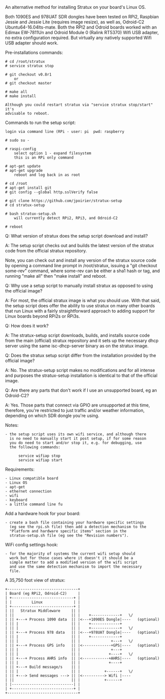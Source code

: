 An alternative method for installing Stratux on your board's Linux OS.

Both 1090ES and 978UAT SDR dongles have been tested on RPi2, Raspbian
Jessie and Jessie Lite (requires image resize), as well as, Odroid-C2
Ubuntu64-16.04lts-mate. Both the RPI2 and Odroid boards worked with an
Edimax EW-7811Un and Odroid Module 0 (Ralink RT5370) Wifi
USB adapter, no extra configuration required. But virtually any natively
supported Wifi USB adapter should work.


Pre-installations commands:

    # cd /root/stratux
    # service stratux stop

    # git checkout v0.8r1
        or
    # git checkout master

    # make all
    # make install

    Although you could restart stratux via "service stratux stop/start" it's
    advisable to reboot.


Commands to run the setup script:

    login via command line (RPi - user: pi  pwd: raspberry

    # sudo su -

    # raspi-config
        select option 1 - expand filesystem
        this is an RPi only command

    # apt-get update
    # apt-get upgrade
        reboot and log back in as root

    # cd /root
    # apt-get install git
    # git config --global http.sslVerify false

    # git clone https://github.com/jpoirier/stratux-setup
    # cd stratux-setup

    # bash stratux-setup.sh
        will currently detect RPi2, RPi3, and Odroid-C2

    # reboot


Q: What version of stratux does the setup script download and install?

A: The setup script checks out and builds the latest version of the stratux
code from the official stratux repository.

Note, you can check out and install any version of the stratux source code by
opening a command line prompt in /root/stratux, issuing a "git checkout some-rev"
command, where some-rev can be either a sha1 hash or tag, and running
"make all" then "make install" and reboot.


Q: Why use a setup script to manually install stratux as opposed to using the official image?

A: For most, the official stratux image is what you should use.
With that said, the setup script does offer the ability to use stratux on
many other boards that run Linux with a fairly straightforward approach to
adding support for Linux boards beyond RPi2s or RPi3s.


Q: How does it work?

A: The stratux-setup script downloads, builds, and installs source code from the
main (official) stratux repository and it sets up the necessary dhcp server using
the same isc-dhcp-server binary as on the stratux image.


Q: Does the stratux setup script differ from the installation provided by the official image?

A: No. The stratux-setup script makes no modifications and for all intense and purposes
the stratux-setup installation is identical to that of the official image.


Q: Are there any parts that don't work if I use an unsupported board, eg an Odroid-C2?

A: Yes. Those parts that connect via GPIO are unsupported at this time,
therefore, you're restricted to just traffic and/or weather information,
depending on which SDR dongle you're using.


Notes:

    - the setup script uses its own wifi service, and although there
      is no need to manually start it post setup, if for some reason
      you do need to start and/or stop it, e.g. for debugging, use
      the following commands:

          service wifiap stop
          service wifiap start

Requirements:

    - Linux compatible board
    - Linux OS
    - apt-get
    - ethernet connection
    - wifi
    - keyboard
    - a little command line fu


Add a hardware hook for your board:

    - create a bash file containing your hardware specific settings
      (eg see the rpi.sh file) then add a detection mechanism to the
      "Platform and hardware specific items" section in the
      stratux-setup.sh file (eg see the "Revision numbers").


WiFi config settings hook:

    - for the majority of systems the current wifi setup should
      work but for those cases where it doesn't it should be a
      simple matter to add a modified version of the wifi script
      and use the same detection mechanism to import the necessary
      file.


A 35,750 foot view of stratux:

    +--------------------------------+
    | Board (eg RPi2, Odroid-C2)     |
    | +----------------------------+ |
    | |         Linux              | |
    | +----------------------------+ |
    | ||   Stratux Middleware     || |
    | ||                          || |    +-------------+   \/
    | || +---+ Process 1090 data  || |<---+1090ES Dongle|----   (optional)
    | || |                        || |    +-------------+
    | || |                        || |    +-------------+   \/
    | || +---+ Process 978 data   || |<---+978UAT Dongle|----   (optional)
    | || |                        || |    +-------------+
    | || |                        || |              +---+   \/
    | || +---+ Process GPS info   || |<-------------+GPS|----   (optional)
    | || |                        || |              +---+
    | || |                        || |             +----+   \/
    | || +---+ Process AHRS info  || |<------------+AHRS|----   (optional)
    | || |                        || |             +----+
    | || +---+ Build message/s    || |
    | || |                        || |           +------+   \/
    | || +---> Send messages ---> || |<----------> Wifi |----
    | ||                          || |           +------+
    | |----------------------------| |
    | +----------------------------+ |
    +--------------------------------+
